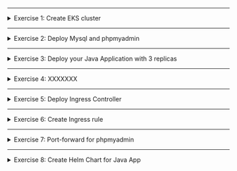 </details>

******

<details>
<summary>Exercise 1: Create EKS cluster </summary>
 <br />

- First you need to install eksctl command line tool locally. See the installation guide here: https://docs.aws.amazon.com/eks/latest/userguide/eksctl.html

**Steps**
```sh
# create cluster with 3 EC2 instances and store access configuration to cluster in kubeconfig.my-cluster.yaml file 
eksctl create cluster --name=my-cluster --nodes=3 --kubeconfig=./kubeconfig.my-cluster.yaml

# create fargate profile in the cluster. It will apply for all K8s components in my-app namespace
eksctl create fargateprofile \
    --cluster my-cluster \
    --name my-fargate-profile \
    --namespace my-app

# point kubectl to your cluster - use absolute path to kubeconfigfile
export KUBECONFIG=absolute-path/kubeconfig.my-cluster.yaml

# validate cluster is accessible and nodes and fargate profile created
kubectl get node
eksctl get fargateprofile --cluster my-cluster

```

</details>

******

<details>
<summary>Exercise 2: Deploy Mysql and phpmyadmin </summary>
 <br />

**General notes**
- All the k8s manifest files for the exercise are in "k8s-deployment" folder, so:
```sh
# clone this repository locally
git clone git@gitlab.com:devops-bootcamp3/bootcamp-java-mysql.git

# check out the solutions branch
git checkout feature/solutions

# change to k8s-deployment folder
cd k8s-deployment

```

- Mysql Chart link: 
https://github.com/bitnami/charts/tree/master/bitnami/mysql 

```sh
# install Mysql chart
helm repo add bitnami https://charts.bitnami.com/bitnami
helm install my-release bitnami/mysql -f mysql-chart-values-eks.yaml

# deploy phpmyadmin with its configuration for Mysql DB access
kubectl apply -f db-config.yaml
kubectl apply -f db-secret.yaml
kubectl apply -f phpmyadmin.yaml

# access phpmyadmin and login to mysql db
kubectl port forward svc/phpmyadmin-service 8081:8081

# access in browser on
localhost:8081

# login with one of these 2 credentials
"my-user" : "my-pass"
"root" : "secret-root-pass"

```

</details>

******

<details>
<summary>Exercise 3: Deploy your Java Application with 3 replicas </summary>
 <br />

**Steps**
```sh
# Create my-registry-key secret to pull image
DOCKER_REGISTRY_SERVER=docker.io
DOCKER_USER=your dockerID, same as for `docker login`
DOCKER_EMAIL=your dockerhub email, same as for `docker login`
DOCKER_PASSWORD=your dockerhub pwd, same as for `docker login`

kubectl create secret docker-registry my-registry-key \
--docker-server=$DOCKER_REGISTRY_SERVER \
--docker-username=$DOCKER_USER \
--docker-password=$DOCKER_PASSWORD \
--docker-email=$DOCKER_EMAIL


# Again from k8s-deployment folder, execute following commands. By adding the my-app namespace, these components will be created with Fargate profile
kubectl apply -f db-secret.yaml -n my-app
kubectl apply -f db-config.yaml -n my-app
kubectl apply -f java-app.yaml -n my-app

```

</details>

******

<details>
<summary>Exercise 4: XXXXXXX </summary>
 <br />

**Minikube & LKE**
```sh
kubectly apply -f phpmyadmin.yaml

```

</details>

******

<details>
<summary>Exercise 5: Deploy Ingress Controller </summary>
 <br />

**Minikube**
```sh
# minikube comes with ingress addon, so we just need to activate it
minikube addons enable ingress 

```

**LKE**
```sh
helm repo add ingress-nginx https://kubernetes.github.io/ingress-nginx
helm repo update
helm install ingress-nginx ingress-nginx/ingress-nginx

```

**Notes on installing Ingress-controller on LKE**
- Chart link: https://github.com/kubernetes/ingress-nginx/tree/main/charts/ingress-nginx
- Known issue when pulling ingress-nginx images from k8s repository:
https://www.reddit.com/r/kubernetes/comments/rorzhd/nginx_ingress_unable_to_pull_official_images/

As a workaround, try a different region or just use Minikube

</details>

******

<details>
<summary>Exercise 6: Create Ingress rule </summary>
 <br />

**Minikube**

- set the host name in java-app-ingress.yaml line 6 to my-java-app.com
- get minikube ip address with command `minikube ip`, example: 192.168.64.27
- add `192.168.64.27 my-java-app.com` in /etc/hosts file
- create ingress component: `kubectl apply -f java-app-ingress.yaml`
- access application from browser on address: `my-java-app.com`

**LKE**
- set the host name in java-app-ingress.yaml line 6 to Linode node-balancer address
- create ingress component: `kubectl apply -f java-app-ingress.yaml`
- access application from browser on Linode node-balancer address

</details>

******

<details>
<summary>Exercise 7: Port-forward for phpmyadmin </summary>
 <br />

**Minikube & LKE**
```sh
kubectl port-forward svc/phpmyadmin-service 8081:8081

```

</details>

******

<details>
<summary>Exercise 8: Create Helm Chart for Java App </summary>
 <br />

**Steps**

- create helm chart boilerplate for your application with chart-name `java-app` using command: `helm create java-app`

***Note**: This will generate `java-app` folder with chart files*

- clean up all unneeded contents from `java-app` folder, as you learned in the module
- create template files for `db-config.yaml`, `db-secret.yaml`, `java-app-deployment.yaml`, `java-app-ingress.yaml`, `java-app-service.yaml`
- create `values-override.yaml` and set all the correct values there 
- set default chart values in `values.yaml` file

<br>

:exclamation: **Check the final version of chart files in `java-app` folder in this `feature/solutions` branch**

<br>

***Note**: the `ingress.hostName` must be set to `my-java-app.com` for Minikube & Linode node balancer address*

- validate that your chart is correct and debug any issues, do a dry-run

`helm install my-cool-java-app java-app -f java-app/values-deploy.yaml --dry-run --debug`

- if dry-run shows the k8s manifest files with correct values, everything is working, so you can create the chart release

`helm install my-cool-java-app java-app -f java-app/values-deploy.yaml` 

- extract the chart `java-app` folder and host into its own new git repository `java-app-chart` 

</details>


